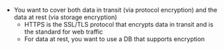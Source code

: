- You want to cover both data in transit (via protocol encryption) and the data at rest (via storage encryption)
	- HTTPS is the SSL/TLS protocol that encrypts data in transit and is the standard for web traffic 
	- For data at rest, you want to use a DB that supports encryption